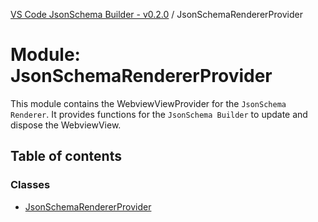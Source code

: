 [VS Code JsonSchema Builder - v0.2.0](../documentation.md) / JsonSchemaRendererProvider

# Module: JsonSchemaRendererProvider

This module contains the WebviewViewProvider for the `JsonSchema Renderer`.
It provides functions for the `JsonSchema Builder` to update and dispose the WebviewView.

## Table of contents

### Classes

- [JsonSchemaRendererProvider](../classes/JsonSchemaRendererProvider.JsonSchemaRendererProvider.md)
